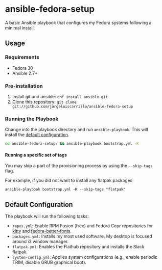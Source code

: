 # ansible-fedora-setup
A basic Ansible playbook that configures my Fedora systems following a minimal install.

## Usage
### Requirements
*  Fedora 30
*  Ansible 2.7+

### Pre-installation
1. Install git and ansible: `dnf install ansible git`
2. Clone this repository: `git clone git://github.com/jorgeluiscarrillo/ansible-fedora-setup`

### Running the Playbook
Change into the playbook directory and run `ansible-playbook`. This will install the [default configuration](#default-configuration).
```bash
cd ansible-fedora-setup/ && ansible-playbook bootstrap.yml -K
```

#### Running a specific set of tags
You may skip a part of the provisioning process by using the `--skip-tags` flag.

For example, if you did not want to install any flatpak packages:
```
ansible-playbook bootstrap.yml -K --skip-tags "flatpak"
```

## Default Configuration
The playbook will run the following tasks:
*  `repos.yml`: Enable RPM Fusion (free) and Fedora Copr repositories for
   [kitty](https://github.com/kovidgoyal/kitty) and [fedora-better-fonts](https://github.com/silenc3r/fedora-better-fonts).
* `packages.yml`: Installs my most used software. My desktop is focused around i3 window manager.
* `flatpak.yml`: Enables the Flathub repository and installs the Slack flatpak.
* `system-config.yml`: Applies system configurations (e.g., enable periodic TRIM, disable GRUB graphical boot).

